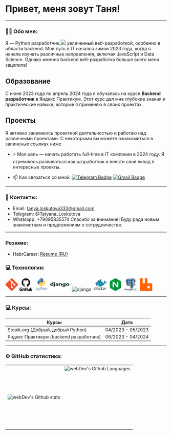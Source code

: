 
# Привет, меня зовут Таня!

---

### :man_technologist: Обо мне:

Я — Python разработчик,<img src="https://media.giphy.com/media/WUlplcMpOCEmTGBtBW/giphy.gif" width="30px"> увлеченный веб-разработкой, особенно в области backend. Мой путь в IT начался зимой 2023 года, когда я начала изучать различные направления, включая JavaScript и Data Science. Однако именно backend веб-разработка больше всего меня зацепилa!

## Образование
С июня 2023 года по апрель 2024 года я обучалась на курсе **Backend разработчик** в Яндекс Практикум. Этот курс дал мне глубокие знания и практические навыки, которые я применяю в своих проектах.

## Проекты
Я активно занимаюсь проектной деятельностью и работаю над различными проектами. C некоторыми вы можете ознакомиться в запиненых ссылках ниже

- :zap: Моя цель — начать работать full-time в IT компании в 2024 году. Я стремлюсь развиваться как разработчик и внести свой вклад в интересные проекты.

- :mailbox: Как связаться со мной: [![Telegram Badge](https://img.shields.io/badge/T.Loskutova-blue?style=flat&logo=Telegram&logoColor=white)](https://t.me/Tatyana_Loskutova) [![Gmail Badge](https://img.shields.io/badge/-Gmail-red?style=flat&logo=Gmail&logoColor=white)](mailto:tanya.loskutova333@gmail.com)

---

### 🤝 Контакты:

- Email: tanya.loskutova333@gmail.com
- Telegram: @Tatyana_Loskutova
- Whatsapp: +79095835574
Спасибо за внимание! Буду рада новым знакомствам и предложениям о сотрудничестве.

---

### Резюме:

- HabrCareer: <a href="https://career.habr.com/tanyaloskutova12">Resume (RU) </a>

### 💻 Технологии:

<div>
  <img src="https://github.com/devicons/devicon/blob/master/icons/git/git-original.svg" title="git" alt="git" width="40" height="40"/>
  <img src="https://github.com/devicons/devicon/blob/master/icons/github/github-original-wordmark.svg" title="github" alt="github" width="40" height="40"/>&nbsp
  <img src="https://github.com/devicons/devicon/blob/master/icons/python/python-original-wordmark.svg" title="python" alt="python" width="40" height="40"/>&nbsp
  <img src="https://raw.githubusercontent.com/devicons/devicon/ca28c779441053191ff11710fe24a9e6c23690d6/icons/django/django-plain-wordmark.svg" title="django" alt="django" width="60" height="40"/>&nbsp
  <img src="https://github.com/marwin1991/profile-technology-icons/assets/62091613/9bf5650b-e534-4eae-8a26-8379d076f3b4" title="djangoRest" alt="django" width="40" height="40"/>&nbsp
  <img src="https://github.com/devicons/devicon/blob/master/icons/docker/docker-original-wordmark.svg" title="docker" alt="docker" width="40" height="40"/>&nbsp
  <img src="https://github.com/devicons/devicon/blob/master/icons/nginx/nginx-original.svg" title="nginx" alt="nginx" width="40" height="40"/>&nbsp 
  <img src="https://github.com/devicons/devicon/blob/master/icons/postgresql/postgresql-original-wordmark.svg" title="postgresql" alt="postgresql" width="40" height="40"/>&nbsp
  <img src="https://github.com/devicons/devicon/blob/master/icons/rabbitmq/rabbitmq-original.svg" title="rabbitmq" alt="rabbitmq" width="40" height="40"/>&nbsp
</div>

---

### 💻 Курсы:

| Курсы                                                                     | Дата              |
| --------------------------------------------------------------------------| :---------------: |
| Stepik.org (Добрый, добрый Python)                                        | 04/2023 - 05/2023 |
| Яндекс Практикум (backend разработчик)                                    | 06/2023 - 04/2024 |

---

### ⚙️ GitHub статистика:

<table>
  <tr>
    <td>
      <img align="left" src="http://github-readme-streak-stats.herokuapp.com?user=TatianaLoskutova&theme=dark&background=000000" alt="webDev's Github stats">
    </td>
    <td>
      <img height="195px" align="right" alt="webDev's Github Languages" src="https://github-readme-stats-sigma-five.vercel.app/api/top-langs/?username=TatianaLoskutova&layout=compact&theme=vision-friendly-dark">
    </td>
  </tr>
</table>
